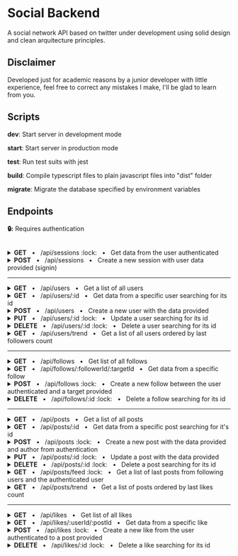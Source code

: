 # Social Backend

A social network API based on twitter under development using solid design and clean arquitecture principles.

## Disclaimer

Developed just for academic reasons by a junior developer with little experience, feel free to correct any mistakes I make, I'll be glad to learn from you.

## Scripts

**dev**: Start server in development mode

**start**: Start server in production mode

**test**: Run test suits with jest

**build**: Compile typescript files to plain javascript files into "dist" folder

**migrate**: Migrate the database specified by environment variables

## Endpoints

**:lock::** Requires authentication

<br/>

<details>
<summary><b>GET</b> &nbsp; • &nbsp; /api/sessions :lock: &nbsp; • &nbsp; Get data from the user authenticated</summary>

### **Request**

```json
"header": {
    "authorization": "<string required> [Bearer JWT token]"
},
```

### **Response**

**Code** : `200 OK`

```json
"body": {
    "id": "<string> [User id]",
    "email": "<string> [User email]",
    "name": "<string> [User name]",
    "tag": "<string> [User tag]",
    "followers": "<number> [User followers count]",
    "following": "<number> [User following count]",
    "createdAt": "<Date> [User date/time of creation]",
    "updatedAt": "<Date> [User date/time of last update]"
}
```

</details>

<details>
<summary><b>POST</b> &nbsp; • &nbsp; /api/sessions &nbsp; • &nbsp; Create a new session with user data provided (signin)</summary>

### **Request**

```json
"body": {
    "email": "<string email max=50 required> [User email]",
    "password": "<string min=8 max=30 required> [User password]"
}
```

### **Response**

**Code** : `201 CREATED`

```json
"body": {
    "token": "<string> [JWT token]",
    "user": {
        "id": "<string> [User id]",
        "email": "<string> [User email]",
        "name": "<string> [User name]",
        "tag": "<string> [User tag]",
        "followers": "<number> [User followers count]",
        "following": "<number> [User following count]",
        "createdAt": "<Date> [User date/time of creation]",
        "updatedAt": "<Date> [User date/time of last update]"
    }
}
```

</details>

---

<details>
<summary><b>GET</b> &nbsp; • &nbsp; /api/users &nbsp; • &nbsp; Get a list of all users</summary>

### **Request**

```json
"query": {
    "page": "<number integer positive optional default=1> [Page]",
    "per-page": "<number integer positive max=30 optional default=10> [Users per page]"
}
```

### **Response**

**Code** : `200 OK`

```json
"header": {
    "x-total-count": "<number> [Total of users]",
    "x-total-pages": "<number> [Total of pages]"
}

"body": [
    {
        "id": "<string> [User id]",
        "name": "<string> [User name]",
        "tag": "<string> [User tag]",
        "followers": "<number> [User followers count]",
        "following": "<number> [User following count]",
        "createdAt": "<Date> [User date/time of creation]",
        "updatedAt": "<Date> [User date/time of last update]"
    }
]
```

</details>

<details>
<summary><b>GET</b> &nbsp; • &nbsp; /api/users/:id &nbsp; • &nbsp; Get data from a specific user searching for its id</summary>

### **Request**

```json
"params": {
    "id": "<string required> [User id]"
}
```

### **Response**

**Code** : `200 OK`

```json
"body": {
    "id": "<string> [User id]",
    "name": "<string> [User name]",
    "tag": "<string> [User tag]",
    "followers": "<number> [User followers count]",
    "following": "<number> [User following count]",
    "createdAt": "<Date> [User date/time of creation]",
    "updatedAt": "<Date> [User date/time of last update]"
}
```

</details>

<details>
<summary><b>POST</b> &nbsp; • &nbsp; /api/users &nbsp; • &nbsp; Create a new user with the data provided</summary>

### **Request**

```json
"body": {
    "email": "<string email max=50 required> [User email]",
    "name": "<string max=50 required> [User name]",
    "tag": "<string alphanum max=30 required> [User tag]",
    "password": "<string min=8 max=30 required> [User password]"
}
```

### **Response**

**Code** : `201 CREATED`

```json
"body": {
    "id": "<string> [User id]",
    "email": "<string> [User email]",
    "name": "<string> [User name]",
    "tag": "<string> [User tag]",
    "followers": "<number> [User followers count]",
    "following": "<number> [User following count]",
    "createdAt": "<Date> [User date/time of creation]",
    "updatedAt": "<Date> [User date/time of last update]"
}
```

</details>

<details>
<summary><b>PUT</b> &nbsp; • &nbsp; /api/users/:id :lock: &nbsp; • &nbsp; Update a user searching for its id</summary>

### **Request**

```json
"params": {
    "id": "<string required> [User id]"
},

"header": {
    "authorization": "<string bearer token required> [Bearer JWT token]"
},

"body": {
    "email": "<string email max=50 required> [User email]",
    "password": "<string min=8 max=30 required> [User password]"
}
```

### **Response**

**Code** : `200 OK`

```json
"body": {
    "id": "<string> [User id]",
    "email": "<string> [User email]",
    "name": "<string> [User name]",
    "tag": "<string> [User tag]",
    "followers": "<number> [User followers count]",
    "following": "<number> [User following count]",
    "createdAt": "<Date> [User date/time of creation]",
    "updatedAt": "<Date> [User date/time of last update]"
}
```

</details>

<details>
<summary><b>DELETE</b> &nbsp; • &nbsp; /api/users/:id :lock: &nbsp; • &nbsp; Delete a user searching for its id</summary>

### **Request**

```json
"params": {
    "id": "<string required> [User id]"
},

"header": {
    "authorization": "<string bearer token required> [Bearer JWT token]"
},
```

### **Response**

**Code** : `200 OK`

```json

```

</details>

<details>
<summary><b>GET</b> &nbsp; • &nbsp; /api/users/trend &nbsp; • &nbsp; Get a list of all users ordered by last followers count</summary>

### **Request**

```json
"query": {
    "page": "<number integer positive optional default=1> [Page]",
    "per-page": "<number integer positive max=30 optional default=10> [Users per page]",
    "time": "<number integer positive optional max=31536000000(1 year) default=86400000(1 day)> [Time before now to count last followers]"
}
```

### **Response**

**Code** : `200 OK`

```json
"header": {
    "x-total-count": "<number> [Total of users]",
    "x-total-pages": "<number> [Total of pages]"
}

"body": [
    {
        "id": "<string> [User id]",
        "name": "<string> [User name]",
        "tag": "<string> [User tag]",
        "followers": "<number> [User followers count]",
        "following": "<number> [User following count]",
        "createdAt": "<Date> [User date/time of creation]",
        "updatedAt": "<Date> [User date/time of last update]"
    }
]
```

</details>

---

<details>
<summary><b>GET</b> &nbsp; • &nbsp; /api/follows &nbsp; • &nbsp; Get list of all follows</summary>

### **Request**

```json
"query": {
    "page": "<number integer positive optional default=1> [Page]",
    "per-page": "<number integer positive max=30 optional default=10> [Follows per page]",
    "follower-id": "<string optional> [User follower id]",
    "target-id": "<string optional> [User target id]"
},
```

### **Response**

**Code** : `200 OK`

```json
"body": [
    {
        "id": "<string> [Follow id]",
        "follower": {
            "id": "<string> [User follower id]",
            "name": "<string> [User follower name]",
            "tag": "<string> [User follower tag]",
            "createdAt": "<Date> [User follower date/time of creation]",
            "updatedAt": "<Date> [User follower date/time of last update]"
        },
        "target": {
            "id": "<string> [User following id]",
            "name": "<string> [User following name]",
            "tag": "<string> [User following tag]",
            "createdAt": "<Date> [User following date/time of creation]",
            "updatedAt": "<Date> [User following date/time of last update]"
        },
        "createdAt": "<Date> [Follow date/time of creation]",
    }
]
```

</details>

<details>
<summary><b>GET</b> &nbsp; • &nbsp; /api/follows/:followerId/:targetId &nbsp; • &nbsp; Get data from a specific follow</summary>

### **Request**

```json
"params": {
    "followerId": "<string required> [User follower id]",
    "targetId": "<string required> [User target id]"
},
```

### **Response**

**Code** : `200 OK`

```json
"body": {
    "id": "<string> [Follow id]",
    "follower": {
        "id": "<string> [User follower id]",
        "name": "<string> [User follower name]",
        "tag": "<string> [User follower tag]",
        "createdAt": "<Date> [User follower date/time of creation]",
        "updatedAt": "<Date> [User follower date/time of last update]"
    },
    "target": {
        "id": "<string> [User following id]",
        "name": "<string> [User following name]",
        "tag": "<string> [User following tag]",
        "createdAt": "<Date> [User following date/time of creation]",
        "updatedAt": "<Date> [User following date/time of last update]"
    },
    "createdAt": "<Date> [Follow date/time of creation]",
}
```

</details>

<details>
<summary><b>POST</b> &nbsp; • &nbsp; /api/follows :lock: &nbsp; • &nbsp; Create a new follow between the user authenticated and a target provided</summary>

### **Request**

```json
"header": {
    "authorization": "<string bearer token required> [Bearer JWT token]"
},

"body": {
    "targetId": "<string required> [User target id]",
}
```

### **Response**

**Code** : `201 CREATED`

```json
"body": {
    "id": "<string> [Follow id]",
    "follower": {
        "id": "<string> [User follower id]",
        "name": "<string> [User follower name]",
        "tag": "<string> [User follower tag]",
        "createdAt": "<Date> [User follower date/time of creation]",
        "updatedAt": "<Date> [User follower date/time of last update]"
    },
    "target": {
        "id": "<string> [User following id]",
        "name": "<string> [User following name]",
        "tag": "<string> [User following tag]",
        "createdAt": "<Date> [User following date/time of creation]",
        "updatedAt": "<Date> [User following date/time of last update]"
    },
    "createdAt": "<Date> [Follow date/time of creation]",
}
```

</details>

<details>
<summary><b>DELETE</b> &nbsp; • &nbsp; /api/follows/:id :lock: &nbsp; • &nbsp; Delete a follow searching for its id</summary>

### **Request**

```json
"header": {
    "authorization": "<string bearer token required> [Bearer JWT token]"
},

"params": {
    "id": "<string required> [Follow id]",
}
```

### **Response**

**Code** : `201 CREATED`

```json

```

</details>

---

<details>
<summary><b>GET</b> &nbsp; • &nbsp; /api/posts &nbsp; • &nbsp; Get a list of all posts</summary>

### **Request**

```json
"query": {
    "page": "<number integer positive optional default=1> [Page]",
    "per-page": "<number integer positive optional max=30 default=10> [Posts per page]",
    "author-id": "<string optional> [User author id]"
},
```

### **Response**

**Code** : `200 OK`

```json
"body": [
    {
        "id": "<string> [Post id]",
        "text": "<string> [Post text]",
        "likes": "<number> [Post likes count]",
        "author": {
            "id": "<string> [User author id]",
            "name": "<string> [User author name]",
            "tag": "<string> [User author tag]",
            "createdAt": "<Date> [User author date/time of creation]",
            "updatedAt": "<Date> [User author date/time of last update]"
        },
        "createdAt": "<Date> [Post date/time of creation]",
        "updatedAt": "<Date> [Post date/time of last update]"
    }
]
```

</details>

<details>
<summary><b>GET</b> &nbsp; • &nbsp; /api/posts/:id &nbsp; • &nbsp; Get data from a specific post searching for it's id</summary>

### **Request**

```json
"params": {
    "id": "<string required> [Post id]"
},
```

### **Response**

**Code** : `200 OK`

```json
"body": {
    "id": "<string> [Post id]",
    "text": "<string> [Post text]",
    "likes": "<number> [Post likes count]",
    "author": {
        "id": "<string> [User author id]",
        "name": "<string> [User author name]",
        "tag": "<string> [User author tag]",
        "createdAt": "<Date> [User author date/time of creation]",
        "updatedAt": "<Date> [User author date/time of last update]"
    },
    "createdAt": "<Date> [Post date/time of creation]",
    "updatedAt": "<Date> [Post date/time of last update]"
}
```

</details>

<details>
<summary><b>POST</b> &nbsp; • &nbsp; /api/posts :lock: &nbsp; • &nbsp; Create a new post with the data provided and author from authentication</summary>

### **Request**

```json
"header": {
    "authorization": "<string bearer token required> [Bearer JWT token]"
},

"body": {
    "text": "<string max=256 required> [Post text]",
}
```

### **Response**

**Code** : `201 CREATED`

```json
"body": {
    "id": "<string> [Post id]",
    "text": "<string> [Post text]",
    "likes": "<number> [Post likes count]",
    "author": {
        "id": "<string> [User author id]",
        "email": "<string> [User email]",
        "name": "<string> [User author name]",
        "tag": "<string> [User author tag]",
        "createdAt": "<Date> [User author date/time of creation]",
        "updatedAt": "<Date> [User author date/time of last update]"
    },
    "createdAt": "<Date> [Post date/time of creation]",
    "updatedAt": "<Date> [Post date/time of last update]"
}
```

</details>

<details>
<summary><b>PUT</b> &nbsp; • &nbsp; /api/posts/:id :lock: &nbsp; • &nbsp; Update a post with the data provided</summary>

### **Request**

```json
"header": {
    "authorization": "<string bearer token required> [Bearer JWT token]"
},

"params": {
    "id": "<string required> [Post id]"
}

"body": {
    "text": "<string max=256 required> [Post text]",
}
```

### **Response**

**Code** : `201 CREATED`

```json
"body": {
    "id": "<string> [Post id]",
    "text": "<string> [Post text]",
    "likes": "<number> [Post likes count]",
    "author": {
        "id": "<string> [User author id]",
        "email": "<string> [User email]",
        "name": "<string> [User author name]",
        "tag": "<string> [User author tag]",
        "createdAt": "<Date> [User author date/time of creation]",
        "updatedAt": "<Date> [User author date/time of last update]"
    },
    "createdAt": "<Date> [Post date/time of creation]",
    "updatedAt": "<Date> [Post date/time of last update]"
}
```

</details>

<details>
<summary><b>DELETE</b> &nbsp; • &nbsp; /api/posts/:id :lock: &nbsp; • &nbsp; Delete a post searching for its id</summary>

### **Request**

```json
"header": {
    "authorization": "<string bearer token required> [Bearer JWT token]"
},

"params": {
    "id": "<string required> [Post id]"
},

"header": {
    "authorization": "<string bearer token required> [Bearer JWT token]"
},
```

### **Response**

**Code** : `200 OK`

```json

```

</details>

<details>
<summary><b>GET</b> &nbsp; • &nbsp; /api/posts/feed :lock: &nbsp; • &nbsp; Get a list of last posts from following users and the authenticated user</summary>

### **Request**

```json
"header": {
    "authorization": "<string bearer token required> [Bearer JWT token]"
},

"query": {
    "page": "<number integer positive optional default=1> [Page]",
    "per-page": "<number integer positive optional max=30 default=10> [Posts per page]"
},
```

### **Response**

**Code** : `200 OK`

```json
"body": [
    {
        "id": "<string> [Post id]",
        "text": "<string> [Post text]",
        "likes": "<number> [Post likes count]",
        "author": {
            "id": "<string> [User author id]",
            "name": "<string> [User author name]",
            "tag": "<string> [User author tag]",
            "createdAt": "<Date> [User author date/time of creation]",
            "updatedAt": "<Date> [User author date/time of last update]"
        },
        "createdAt": "<Date> [Post date/time of creation]",
        "updatedAt": "<Date> [Post date/time of last update]"
    }
]
```

</details>

<details>
<summary><b>GET</b> &nbsp; • &nbsp; /api/posts/trend &nbsp; • &nbsp; Get a list of posts ordered by last likes count</summary>

### **Request**

```json
"query": {
    "page": "<number integer positive optional default=1> [Page]",
    "per-page": "<number integer positive optional max=30 default=10> [Posts per page]",
    "time": "<number integer positive optional max=31536000000(1 year) default=86400000(1 day)> [Time before now to count last likes]"
},
```

### **Response**

**Code** : `200 OK`

```json
"body": [
    {
        "id": "<string> [Post id]",
        "text": "<string> [Post text]",
        "likes": "<number> [Post likes count]",
        "author": {
            "id": "<string> [User author id]",
            "name": "<string> [User author name]",
            "tag": "<string> [User author tag]",
            "createdAt": "<Date> [User author date/time of creation]",
            "updatedAt": "<Date> [User author date/time of last update]"
        },
        "createdAt": "<Date> [Post date/time of creation]",
        "updatedAt": "<Date> [Post date/time of last update]"
    }
]
```

</details>

---

<details>
<summary><b>GET</b> &nbsp; • &nbsp; /api/likes &nbsp; • &nbsp; Get list of all likes</summary>

### **Request**

```json
"query": {
    "page": "<number integer positive optional default=1> [Page]",
    "per-page": "<number integer positive max=30 optional default=10> [Follows per page]",
    "user-id": "<string optional> [User id]",
    "post-id": "<string optional> [Post id]"
},
```

### **Response**

**Code** : `200 OK`

```json
"body": [
    {
        "id": "<string> [Like id]",
        "user": {
            "id": "<string> [User id]",
            "name": "<string> [User name]",
            "tag": "<string> [User tag]",
            "createdAt": "<Date> [User date/time of creation]",
            "updatedAt": "<Date> [User date/time of last update]"
        },
        "post": {
            "id": "<string> [Post id]",
            "text": "<string> [Post text]",
            "author": {
                "id": "<string> [User author id]",
                "name": "<string> [User author name]",
                "tag": "<string> [User author tag]",
                "createdAt": "<Date> [User author date/time of creation]",
                "updatedAt": "<Date> [User author date/time of last update]"
            },
            "createdAt": "<Date> [Post date/time of creation]",
            "updatedAt": "<Date> [Post date/time of last update]"
        },
        "createdAt": "<Date> [Like date/time of creation]",
    }
]
```

</details>

<details>
<summary><b>GET</b> &nbsp; • &nbsp; /api/likes/:userId/:postId &nbsp; • &nbsp; Get data from a specific like</summary>

### **Request**

```json
"params": {
    "userId": "<string required> [User id]",
    "postId": "<string required> [Post id]"
},
```

### **Response**

**Code** : `200 OK`

```json
"body": {
    "id": "<string> [Like id]",
    "user": {
        "id": "<string> [User id]",
        "name": "<string> [User name]",
        "tag": "<string> [User tag]",
        "createdAt": "<Date> [User date/time of creation]",
        "updatedAt": "<Date> [User date/time of last update]"
    },
    "post": {
        "id": "<string> [Post id]",
        "text": "<string> [Post text]",
        "author": {
            "id": "<string> [User author id]",
            "name": "<string> [User author name]",
            "tag": "<string> [User author tag]",
            "createdAt": "<Date> [User author date/time of creation]",
            "updatedAt": "<Date> [User author date/time of last update]"
        },
        "createdAt": "<Date> [Post date/time of creation]",
        "updatedAt": "<Date> [Post date/time of last update]"
    },
    "createdAt": "<Date> [Like date/time of creation]",
}
```

</details>

<details>
<summary><b>POST</b> &nbsp; • &nbsp; /api/likes :lock: &nbsp; • &nbsp; Create a new like from the user authenticated to a post provided</summary>

### **Request**

```json
"header": {
    "authorization": "<string bearer token required> [Bearer JWT token]"
},

"body": {
    "targetId": "<string required> [User target id]",
}
```

### **Response**

**Code** : `201 CREATED`

```json
"body": {
    "id": "<string> [Like id]",
    "user": {
        "id": "<string> [User id]",
        "name": "<string> [User name]",
        "tag": "<string> [User tag]",
        "createdAt": "<Date> [User date/time of creation]",
        "updatedAt": "<Date> [User date/time of last update]"
    },
    "post": {
        "id": "<string> [Post id]",
        "text": "<string> [Post text]",
        "author": {
            "id": "<string> [User author id]",
            "name": "<string> [User author name]",
            "tag": "<string> [User author tag]",
            "createdAt": "<Date> [User author date/time of creation]",
            "updatedAt": "<Date> [User author date/time of last update]"
        },
        "createdAt": "<Date> [Post date/time of creation]",
        "updatedAt": "<Date> [Post date/time of last update]"
    },
    "createdAt": "<Date> [Like date/time of creation]",
}
```

</details>

</details>

<details>
<summary><b>DELETE</b> &nbsp; • &nbsp; /api/likes/:id :lock: &nbsp; • &nbsp; Delete a like searching for its id</summary>

### **Request**

```json
"header": {
    "authorization": "<string bearer token required> [Bearer JWT token]"
},

"params": {
    "id": "<string required> [Like id]",
}
```

### **Response**

**Code** : `201 CREATED`

```json

```

</details>

